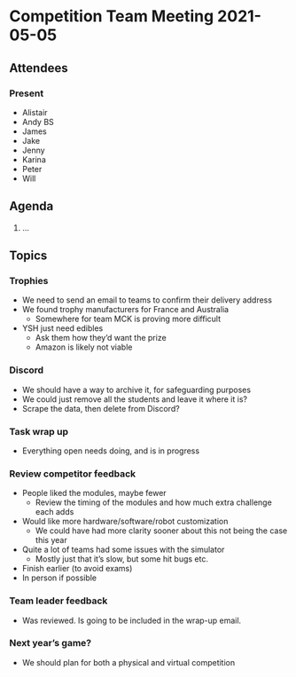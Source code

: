 # Competition Team Meeting 2021-05-05

## Attendees

### Present

- Alistair
- Andy BS
- James
- Jake
- Jenny
- Karina
- Peter
- Will


## Agenda

1. ...

## Topics

### Trophies

- We need to send an email to teams to confirm their delivery address
- We found trophy manufacturers for France and Australia
    - Somewhere for team MCK is proving more difficult
- YSH just need edibles
    - Ask them how they’d want the prize
    - Amazon is likely not viable

### Discord

- We should have a way to archive it, for safeguarding purposes
- We could just remove all the students and leave it where it is?
- Scrape the data, then delete from Discord?

### Task wrap up

- Everything open needs doing, and is in progress

### Review competitor feedback

- People liked the modules, maybe fewer
    - Review the timing of the modules and how much extra challenge each adds
- Would like more hardware/software/robot customization
    - We could have had more clarity sooner about this not being the case this year
- Quite a lot of teams had some issues with the simulator
    - Mostly just that it’s slow, but some hit bugs etc.
- Finish earlier (to avoid exams)
- In person if possible

### Team leader feedback

- Was reviewed. Is going to be included in the wrap-up email.

### Next year’s game?

- We should plan for both a physical and virtual competition
